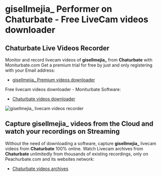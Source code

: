 # gisellmejia_ Performer on Chaturbate - Free LiveCam videos downloader

## Chaturbate Live Videos Recorder

Monitor and record livecam videos of **gisellmejia_** from **Chaturbate** with Moniturbate.com
Get a premium trial for free by just and only registering with your Email address:
* [gisellmejia_ Premium videos downloader](https://moniturbate.com/request-demo-licence-key.html)

Free livecam videos downloader - Moniturbate Software:
* [Chaturbate videos downloader](https://moniturbate.com/moniturbate-download-software.html)

![gisellmejia_ livecam videos recorder](https://peachurnet.com/templates/moniturbate-software.png)


## Capture gisellmejia_ videos from the Cloud and watch your recordings on Streaming

Without the need of downloading a software, capture **gisellmejia_** livecam videos from **Chaturbate** 100% online.
Watch Livecam archives from **Chaturbate** unlimitedly from thousands of existing recordings, only on Peachurbate.com and its websites network:
* [Chaturbate videos archives](https://peachurnet.com/)